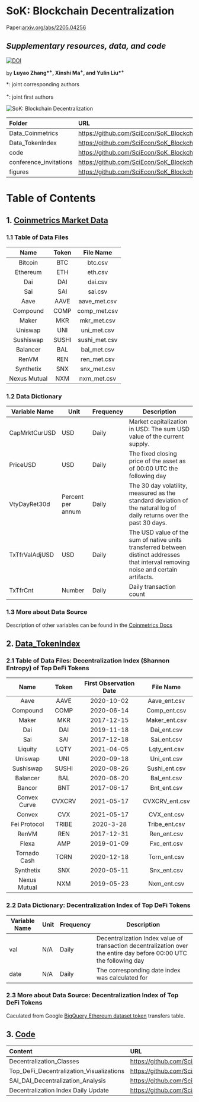 # SoK: Blockchain Decentralization
Paper:[arxiv.org/abs/2205.04256](https://arxiv.org/abs/2205.04256)
## *Supplementary resources, data, and code*

[![DOI](https://zenodo.org/badge/461721882.svg)](https://zenodo.org/badge/latestdoi/461721882)

by **Luyao Zhang\*<sup>+</sup>, Xinshi Ma<sup>+</sup>, and Yulin Liu\*<sup>+</sup>**

\*: joint corresponding authors

<sup>+</sup>: joint first authors

![SoK: Blockchain Decentralization](https://github.com/SciEcon/SoK_Blockchain_Decentralization/blob/main/fig9.png)

|   **Folder**   | **URL** | 
|:------------|:---------|
|   Data_Coinmetrics | https://github.com/SciEcon/SoK_Blockchain_Decentralization/tree/main/Data_Coinmetrics |   
|  Data_TokenIndex | https://github.com/SciEcon/SoK_Blockchain_Decentralization/tree/main/Data_TokenIndex |  
|  code |  https://github.com/SciEcon/SoK_Blockchain_Decentralization/tree/main/code |  
|conference_invitations|https://github.com/SciEcon/SoK_Blockchain_Decentralization/tree/main/conference_invitations | 
|figures| https://github.com/SciEcon/SoK_Blockchain_Decentralization/tree/main/figures| 


# Table of Contents

## 1. [Coinmetrics Market Data](https://github.com/SciEcon/SoK_Blockchain_Decentralization/tree/main/Data_Coinmetrics)

### 1.1 Table of Data Files

|   **Name**   | **Token** | **File Name** |
|:------------:|:---------:|:-------------:|
|    Bitcoin   |    BTC    |    btc.csv    |
|   Ethereum   |    ETH    |    eth.csv    |
|      Dai     |    DAI    |    dai.csv    |
|      Sai     |    SAI    |    sai.csv    |
|     Aave     |    AAVE   |  aave_met.csv |
|   Compound   |    COMP   |  comp_met.csv |
|     Maker    |    MKR    |  mkr_met.csv  |
|    Uniswap   |    UNI    |  uni_met.csv  |
|   Sushiswap  |   SUSHI   | sushi_met.csv |
|   Balancer   |    BAL    |  bal_met.csv  |
|     RenVM    |    REN    |  ren_met.csv  |
|   Synthetix  |    SNX    |  snx_met.csv  |
| Nexus Mutual |    NXM    |  nxm_met.csv  |

### 1.2 Data Dictionary

| **Variable Name** | **Unit**           | **Frequency** | **Description**                                                                                                                     |
|-------------------|--------------------|---------------|-------------------------------------------------------------------------------------------------------------------------------------|
| CapMrktCurUSD     | USD                | Daily         | Market capitalization in USD: The sum USD value of the current supply.                                                              |
| PriceUSD          | USD                | Daily         | The fixed closing price of the asset as of 00:00 UTC the following day                                                              |
| VtyDayRet30d      | Percent per annum  | Daily         | The 30 day volatility, measured as the standard deviation of the natural log of daily returns over the past 30 days.                |
| TxTfrValAdjUSD    | USD                | Daily         | The USD value of the sum of native units transferred between distinct addresses that interval removing noise and certain artifacts. |
| TxTfrCnt          | Number             | Daily         | Daily transaction count |     

### 1.3 More about Data Source
Description of other variables can be found in the [Coinmetrics Docs]( https://docs.coinmetrics.io)

## 2. [Data_TokenIndex](https://github.com/SciEcon/SoK_Blockchain_Decentralization/tree/main/Data_TokenIndex)

### 2.1 Table of Data Files: Decentralization Index (Shannon Entropy) of Top DeFi Tokens

 |   **Name**   | **Token** | **First Observation Date** |  **File Name** |
 |:------------:|:---------:|:--------------------------:|:--------------:|
 |     Aave     |    AAVE   |         2020-10-02         |  Aave_ent.csv  |
 |   Compound   |    COMP   |         2020-06-14         |  Comp_ent.csv  |
 |     Maker    |    MKR    |         2017-12-15         |  Maker_ent.csv |
 |      Dai     |    DAI    |         2019-11-18         |   Dai_ent.csv  |
 |      Sai     |    SAI    |         2017-12-18         |   Sai_ent.csv  |
 |    Liquity   |    LQTY   |         2021-04-05         |  Lqty_ent.csv  |
 |    Uniswap   |    UNI    |         2020-09-18         |   Uni_ent.csv  |
 |   Sushiswap  |   SUSHI   |         2020-08-26         |  Sushi_ent.csv |
 |   Balancer   |    BAL    |         2020-06-20         |   Bal_ent.csv  |
 |    Bancor    |    BNT    |         2017-06-17         |   Bnt_ent.csv  |
 | Convex Curve |   CVXCRV  |         2021-05-17         | CVXCRV_ent.csv |
 |    Convex    |    CVX    |         2021-05-17         |   CVX_ent.csv  |
 | Fei Protocol |   TRIBE   |          2020-3-28         |  Tribe_ent.csv |
 |     RenVM    |    REN    |         2017-12-31         |   Ren_ent.csv  |
 |     Flexa    |    AMP    |         2019-01-09         |   Fxc_ent.csv  |
 | Tornado Cash |    TORN   |         2020-12-18         |  Torn_ent.csv  |
 |   Synthetix  |    SNX    |         2020-05-11         |   Snx_ent.csv  |
 | Nexus Mutual |    NXM    |         2019-05-23         |   Nxm_ent.csv  |
 
### 2.2 Data Dictionary: Decentralization Index of Top DeFi Tokens
 
 | **Variable Name** | **Unit** | **Frequency** | **Description**                                                                                              |
|-------------------|----------|---------------|--------------------------------------------------------------------------------------------------------------|
| val               | N/A      | Daily         | Decentralization Index value of transaction decentralization over the entire day before 00:00 UTC the following day |
| date              | N/A      | Daily         | The corresponding date index was calculated for    
 
### 2.3 More about Data Source: Decentralization Index of Top DeFi Tokens

Caculated from Google [BigQuery Ethereum dataset token](https://cloud.google.com/blog/products/data-analytics/ethereum-bigquery-public-dataset-smart-contract-analytics) transfers table. 


## 3. [Code](https://github.com/SciEcon/SoK_Blockchain_Decentralization/tree/main/code)

| **Content** | **URL** |  
|:---------|:--------------------------|
|  Decentralization_Classes|https://github.com/SciEcon/SoK_Blockchain_Decentralization/blob/main/code/Decentralization_Classes.ipynb       |  
|   Top_DeFi_Decentralization_Visualizations |https://github.com/SciEcon/SoK_Blockchain_Decentralization/blob/main/code/Top_DeFi_Decentralization_Visualizations.ipynb |  
|SAI_DAI_Decentralization_Analysis |https://github.com/SciEcon/SoK_Blockchain_Decentralization/blob/main/code/Top_DeFi_Decentralization_Visualizations.ipynb |
|Decentralization Index Daily Update | https://github.com/SciEcon/SoK_Blockchain_Decentralization/blob/main/code/daily-query.ipynb |

